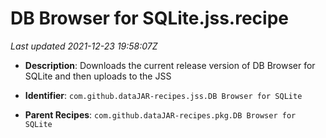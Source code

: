 # DB Browser for SQLite.jss.recipe

_Last updated 2021-12-23 19:58:07Z_

- **Description**: Downloads the current release version of DB Browser for SQLite and then uploads to the JSS

- **Identifier**: `com.github.dataJAR-recipes.jss.DB Browser for SQLite`

- **Parent Recipes**: `com.github.dataJAR-recipes.pkg.DB Browser for SQLite`
